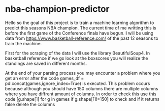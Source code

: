 # nba-champion-predictor
Hello so the goal of this project is to train a machine learning algorithm to predict this seasons NBA champion.
The current time of me writting this is before the first game of the Conference finals have begun.
I will be using data from https://www.basketball-reference.com/ of the past 12 seasons to train the machine.


First for the scraping of the data I will use the library BeautifulSoup4. In basketball reference if we go look at the boxscores you will realize the standings are saved in different months.







At the end of your parsing process you may encounter a problem where you get an error after the code games_df = pd.concat(games,ignore_index=True) is executed. This problem occurs because although you should have 150 columns there are multiple columns where you have diffrent amount of columns. In order to check this use this code [g.shape[1] for g in games if g.shape[1]!=150] to check and if it returns false delete the columns
